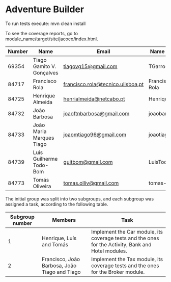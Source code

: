 # Adventure Builder

To run tests execute: mvn clean install

To see the coverage reports, go to module_name/target/site/jacoco/index.html.


|   Number   |          Name           |            	Email	  			|   Name GitHUb  | Grupo |
| ---------- | ----------------------- | ---------------------------------- | -------------- | ----- |
|69354       |Tiago Gamito V. Gonçalves|tiagovg15@gmail.com 				|TGarrocha	 	 |   5   |
|84717       |Francisco Rola           |francisco.rola@tecnico.ulisboa.pt 	|Francisco-Rola  |   5   |
|84725       |Henrique Almeida         |henrialmeida@netcabo.pt	 			|Henrique97      |   5   |
|84732       |João Barbosa             |joaoftnbarbosa@gmail.com 			|joaobarbosa97   |   5   |
|84733       |João Maria Marques Tiago |joaomtiago96@gmail.com   			|joaotiago96     |   5   |
|84739       |Luis Guilherme Todo-Bom  |guitbom@gmail.com        			|LuisTodoBom     |   5   |
|84773       |Tomás Oliveira           |tomas.olliv@gmail.com    			|tomas-olliv     |   5   |

The initial group was split into two subgroups, and each subgroup was assigned a task, according to the following table.

| Subgroup number |					  Members	   				  | 											   Task     							    			|
| --------------- | --------------------------------------------- | --------------------------------------------------------------------------------------------------- |
| 		 1		  | 		  Henrique, Luís and Tomás 			  | Implement the Car module, its coverage tests and the ones for the Activity, Bank and Hotel modules.	|
|		 2		  | Francisco, João Barbosa, João Tiago and Tiago | Implement the Tax module, its coverage tests and the ones for the Broker module.					|